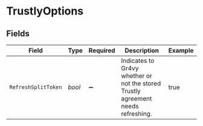 # TrustlyOptions


## Fields

| Field                                                                            | Type                                                                             | Required                                                                         | Description                                                                      | Example                                                                          |
| -------------------------------------------------------------------------------- | -------------------------------------------------------------------------------- | -------------------------------------------------------------------------------- | -------------------------------------------------------------------------------- | -------------------------------------------------------------------------------- |
| `RefreshSplitToken`                                                              | *bool*                                                                           | :heavy_minus_sign:                                                               | Indicates to Gr4vy whether or not the stored Trustly agreement needs refreshing. | true                                                                             |